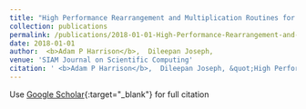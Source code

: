 ```yaml
---
title: "High Performance Rearrangement and Multiplication Routines for Sparse Tensor Arithmetic"
collection: publications
permalink: /publications/2018-01-01-High-Performance-Rearrangement-and-Multiplication-Routines-for-Sparse-Tensor-Arithmetic
date: 2018-01-01
author:  <b>Adam P Harrison</b>,  Dileepan Joseph, 
venue: 'SIAM Journal on Scientific Computing'
citation: ' <b>Adam P Harrison</b>,  Dileepan Joseph, &quot;High Performance Rearrangement and Multiplication Routines for Sparse Tensor Arithmetic.&quot; <i>SIAM Journal on Scientific Computing</i>, 2018.'
---
```

Use [Google Scholar](https://scholar.google.com/scholar?q=High+Performance+Rearrangement+and+Multiplication+Routines+for+Sparse+Tensor+Arithmetic){:target="_blank"} for full citation